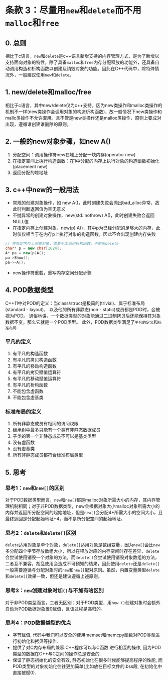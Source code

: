 # 条款 3：尽量用`new`和`delete`而不用`malloc`和`free`

## 0. 总则

相比于c语言，`new`和`delete`是c++语言新增支持的内存管理方式，是为了新增以支持面向对象的特性，除了具备`malloc`和`free`内存分配释放的功能外，还具备自动调用构造和析构函数以创建及销毁对象的功能。因此在C++代码中，除特殊情况外，一般建议使用`new`和`delete`。

## 1. new/delete和malloc/free

相比于c语言，其中new/delete仅为c++支持，因为new类操作和malloc类操作的机制不一样(new类操作会调用对象的构造析构函数)，故一般情况下new类操作和mallc类操作不允许混用。且不管是new类操作还是malloc类操作，原则上要成对出现，遵循谁创建谁删除的原则。

## 2. 一般的new对象步骤，如new A()

1. 分配空间：调用操作符new在堆上分配一块内存(operator new)
2. 在指定空间上执行构造函数：在1中分配的内存上执行对象的构造函数初始化(placement new)
3. 返回分配的堆地址

## 3. c++中new的一般用法

* 常规的创建对象操作，如 new A()，此时创建失败会抛出bad_alloc异常，故此时判断返回值为空无意义
* 不抛异常的创建对象操作，new(std::nothrow) A()，此时创建失败会返回NULL值
* 在指定内存上创建对象，new(p) A()，其中p为已经分配的足够大的内存，此时仅仅相当于在内存p上执行对象的构造函数，因此不会出现创建内存失败

```cpp
// 在指定内存上创建对象，需要手工调用析构函数，不能用delete
char* p = new char[1024];
A* pa = new(p)A();
pa->Show();
pa->~A();
```

* new操作符重载，重写内存空间分配步骤

## 4. POD数据类型

C++11中对POD的定义：当class/struct是极简的(trivial)、属于标准布局(standard - layout)，
以及他的所有非静态(non - static)成员都是POD时，会被视为POD。
通俗地讲，一个数据类型的对象能通过二进制拷贝后还能保持其对象数据不变，那么它就是一个POD类型。
此外，POD数据类型满足了`平凡的定义`和`标准布局`

### 平凡的定义

1. 有平凡的构造函数
2. 有平凡的拷贝构造函数
3. 有平凡的移动构造函数
4. 有平凡的拷贝赋值运算符
5. 有平凡的移动赋值运算符
6. 有平凡的析构函数
7. 不能包含虚函数
8. 不能包含虚基类

### 标准布局的定义

1. 所有非静态成员有相同的访问权限
2. 继承树中最多只能有一个类有非静态数据成员
3. 子类的第一个非静态成员不可以是基类类型
4. 没有虚函数
5. 没有虚基类
6. 所有非静态成员都符合标准布局类型

## 5. 思考

### 思考1：`new`和`new[]`的区别

对于POD数据类型而言，`new`和`new[]`都是malloc对象所需大小的内存，其内存管理机制相同；对于非POD数据类型，new会根据对象大小malloc对象所需大小的内存并返回所分配空间的起始地址，但是`new[]`会分配4+所需大小的空间大小，且最终返回是分配起始地址+4，而不是所分配空间的起始地址。

### 思考2：`delete`和`delete[]`区别

`delete`适用对象是单个对象，`delete[]`适用对象是数组变量，因为`new[]`会比`new`多分配四个字节存放数组大小，所以在释放对应的内存空间时存在差异，`delete`会尝试使用销毁一个对象的方法，而`delete[]`会尝试使用销毁对象数组的方法，二者互不兼容，胡乱使用会造成不可预知的结果，因此使用`delete`还是`delete[]`一般需要遵循与分配对象时的`new`和`new[]`配对原则。虽然，内置变量类型`delete`和`delete[]`效果一致，但还是建议遵循上述原则。

### 思考3：`new`创建对象时加`()`与不加有啥区别

对于非POD类型而言，二者无区别；对于POD类型，用`new ()`创建对象时会额外自动为POD数据对象置0赋值，且该过程是递归的。

### 思考4：POD数据类型的优点

* 字节赋值, 代码中我们可以安全的使用memset和memcpy函数对POD类型进行初始化和拷贝等操作.
* 提供了对C内存布局的兼容.C++程序可以与C函数 进行相互的操作, 因为POD类型的数据在C++与C之间的操作总是安全的.
* 保证了静态初始化的安全有效, 静态初始化在很多时候能够提高程序的性能, 而POD类型的对象初始化往往更加简单(比如放在目标文件的.bss段, 在初始化中直接被赋0).